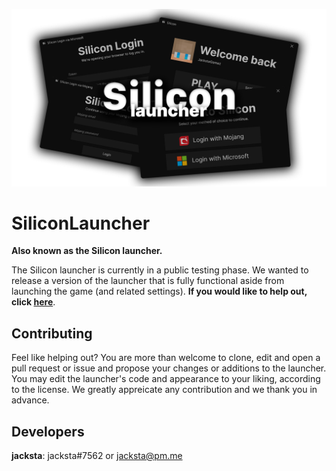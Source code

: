 ![SiliconClient main](https://github.com/SiliconMC/SiliconLauncher/raw/main/SiliconLauncher/Assets/launcher-artwork.png?raw=true)

# SiliconLauncher

**Also known as the Silicon launcher.**

The Silicon launcher is currently in a public testing phase. We wanted to release a version of the launcher that is fully functional aside from launching the game (and related settings). **If you would like to help out, click [here](https://github.com/SiliconMC/SiliconLauncher/releases/)**.

## Contributing

Feel like helping out? You are more than welcome to clone, edit and open a pull request or issue and propose your changes or additions to the launcher. You may edit the launcher's code and appearance to your liking, according to the license. We greatly appreicate any contribution and we thank you in advance.

## Developers

**jacksta**: jacksta#7562 or jacksta@pm.me
